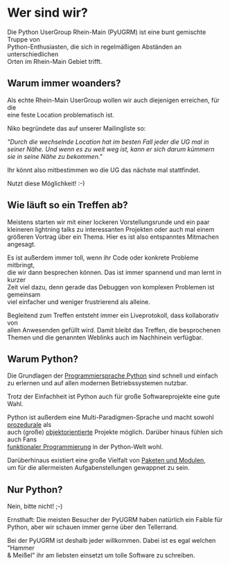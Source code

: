 <!-- 
.. title: Über die Python UserGroup Rhein-Main (PyUGRM)
.. hidetitle: True
.. slug: uber-die-python-usergroup-rhein-main-pyugrm
.. date: 2014/04/27 00:15:42
.. tags: 
.. link: 
.. description: Auf dieser Seite findet ihr ein kurzes Portrait der Python UserGroup Rhein-Main.
.. type: text
-->

# Wer sind wir?

Die Python UserGroup Rhein-Main (PyUGRM) ist eine bunt gemischte Truppe von  
Python-Enthusiasten, die sich in regelmäßigen Abständen an unterschiedlichen  
Orten im Rhein-Main Gebiet trifft.

## Warum immer woanders?

Als echte Rhein-Main UserGroup wollen wir auch diejenigen erreichen, für die  
eine feste Location problematisch ist.

Niko begründete das auf unserer Mailingliste so:

*"Durch die wechselnde Location hat im besten Fall jeder die UG mal in  
seiner Nähe. Und wenn es zu weit weg ist, kann er sich darum kümmern  
sie in seine Nähe zu bekommen."* 

Ihr könnt also mitbestimmen wo die UG das nächste mal stattfindet. 

Nutzt diese Möglichkeit! :-)

## Wie läuft so ein Treffen ab?

Meistens starten wir mit einer lockeren Vorstellungsrunde und ein paar  
kleineren lightning talks zu interessanten Projekten oder auch mal einem  
größeren Vortrag über ein Thema. Hier es ist also entspanntes Mitmachen  
angesagt.

Es ist außerdem immer toll, wenn ihr Code oder konkrete Probleme mitbringt,  
die wir dann besprechen können. Das ist immer spannend und man lernt in kurzer  
Zeit viel dazu, denn gerade das Debuggen von komplexen Problemen ist gemeinsam  
viel einfacher und weniger frustrierend als alleine.

Begleitend zum Treffen entsteht immer ein Liveprotokoll, dass kollaborativ von  
allen Anwesenden gefüllt wird. Damit bleibt das Treffen, die besprochenen  
Themen und die genannten Weblinks auch im Nachhinein verfügbar.  

## Warum Python?

Die Grundlagen der [Programmiersprache Python][python.org] sind schnell und einfach  
zu erlernen und auf allen modernen Betriebssystemen nutzbar.  

Trotz der Einfachheit ist Python auch für große Softwareprojekte eine gute Wahl. 

Python ist außerdem eine Multi-Paradigmen-Sprache und macht sowohl [prozedurale][prozprog] als  
auch (große) [objektorientierte][objprog] Projekte möglich. Darüber hinaus fühlen sich auch Fans  
[funktionaler Programmierung][funcprog] in der Python-Welt wohl.  

Darüberhinaus existiert eine große Vielfalt von [Paketen und Modulen][pypi],  
um für die allermeisten Aufgabenstellungen gewappnet zu sein.

## Nur Python?

Nein, bitte nicht! ;-)

Ernsthaft: Die meisten Besucher der PyUGRM haben natürlich ein Faible für  
Python, aber wir schauen immer gerne über den Tellerrand. 

Bei der PyUGRM ist deshalb jeder willkommen. Dabei ist es egal welchen "Hammer  
& Meißel" ihr am liebsten einsetzt um tolle Software zu schreiben.



[python.org]: https://www.python.org/
[pypi]: https://pypi.python.org/pypi
[prozprog]: http://de.wikipedia.org/wiki/Prozedurale_Programmierung
[objprog]: http://de.wikipedia.org/wiki/Objektorientierung
[funcprog]: http://de.wikipedia.org/wiki/Funktionale_Programmierung
